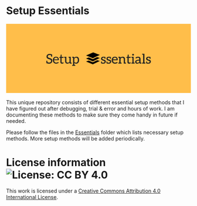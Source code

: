 # Setup Essentials

![alt](setupessentials.jpg)

This unique repository consists of different essential setup methods that I have figured out after debugging, trial &amp; error and hours of work. I am documenting these methods to make sure they come handy in future if needed.

Please follow the files in the [Essentials](https://github.com/nddave/Setup-Essentials/tree/master/Essentials) folder which lists necessary setup methods. More setup methods will be added periodically.

# License information ![License: CC BY 4.0](https://img.shields.io/badge/License-CC%20BY%204.0-lightgrey.svg)

This work is licensed under a [Creative Commons Attribution 4.0 International License](https://creativecommons.org/licenses/by/4.0/).
